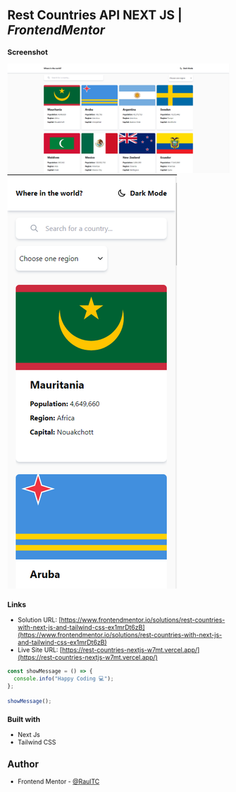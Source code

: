 # Rest Countries API NEXT JS | _FrontendMentor_

### Screenshot

![](./public/countries_next.png)
![](./public/countries_next_mobile.png)

### Links

- Solution URL: [https://www.frontendmentor.io/solutions/rest-countries-with-next-js-and-tailwind-css-ex1mrDt6zB](https://www.frontendmentor.io/solutions/rest-countries-with-next-js-and-tailwind-css-ex1mrDt6zB)
- Live Site URL: [https://rest-countries-nextjs-w7mt.vercel.app/](https://rest-countries-nextjs-w7mt.vercel.app/)

```js
const showMessage = () => {
  console.info("Happy Coding 💻");
};

showMessage();
```

### Built with

- Next Js
- Tailwind CSS

## Author

- Frontend Mentor - [@RaulTC](https://www.frontendmentor.io/profile/Raul-TC)
